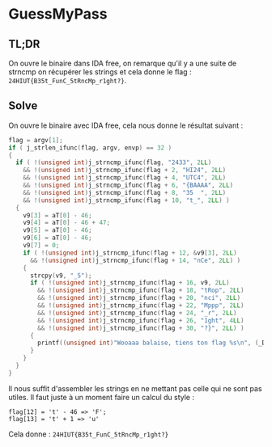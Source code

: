# GuessMyPass 

## TL;DR 
On ouvre le binaire dans IDA free, on remarque qu'il y a une suite de strncmp on récupérer les strings et cela donne le flag : `24HIUT{B35t_FunC_5tRncMp_r1ght?}`.

## Solve 

On ouvre le binaire avec IDA free, cela nous donne le résultat suivant :

```c 
flag = argv[1];
if ( j_strlen_ifunc(flag, argv, envp) == 32 )
{
  if ( !(unsigned int)j_strncmp_ifunc(flag, "2433", 2LL)
    && !(unsigned int)j_strncmp_ifunc(flag + 2, "HI24", 2LL)
    && !(unsigned int)j_strncmp_ifunc(flag + 4, "UTC4", 2LL)
    && !(unsigned int)j_strncmp_ifunc(flag + 6, "{BAAAA", 2LL)
    && !(unsigned int)j_strncmp_ifunc(flag + 8, "35  ", 2LL)
    && !(unsigned int)j_strncmp_ifunc(flag + 10, "t_", 2LL) )
  {
    v9[3] = aT[0] - 46;
    v9[4] = aT[0] - 46 + 47;
    v9[5] = aT[0] - 46;
    v9[6] = aT[0] - 46;
    v9[7] = 0;
    if ( !(unsigned int)j_strncmp_ifunc(flag + 12, &v9[3], 2LL)
      && !(unsigned int)j_strncmp_ifunc(flag + 14, "nCe", 2LL) )
    {
      strcpy(v9, "_5");
      if ( !(unsigned int)j_strncmp_ifunc(flag + 16, v9, 2LL)
        && !(unsigned int)j_strncmp_ifunc(flag + 18, "tRop", 2LL)
        && !(unsigned int)j_strncmp_ifunc(flag + 20, "nci", 2LL)
        && !(unsigned int)j_strncmp_ifunc(flag + 22, "Mppp", 2LL)
        && !(unsigned int)j_strncmp_ifunc(flag + 24, "_r", 2LL)
        && !(unsigned int)j_strncmp_ifunc(flag + 26, "1ght", 4LL)
        && !(unsigned int)j_strncmp_ifunc(flag + 30, "?}", 2LL) )
      {
        printf((unsigned int)"Wooaaa balaise, tiens ton flag %s\n", (_DWORD)flag, v4, v5, v6, v7, (char)argv);
      }
    }
  }
}
```

Il nous suffit d'assembler les strings en ne mettant pas celle qui ne sont pas utiles. 
Il faut juste à un moment faire un calcul du style : 
```
flag[12] = 't' - 46 => 'F';
flag[13] = 't' + 1 => 'u'
```

Cela donne : `24HIUT{B35t_FunC_5tRncMp_r1ght?}`
